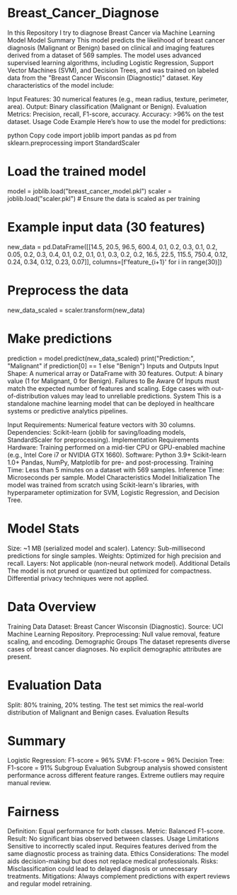 # Breast_Cancer_Diagnose
In this Repository I try to diagnose Breast Cancer via Machine Learning Model
Model Summary
This model predicts the likelihood of breast cancer diagnosis (Malignant or Benign) based on clinical and imaging features derived from a dataset of 569 samples. The model uses advanced supervised learning algorithms, including Logistic Regression, Support Vector Machines (SVM), and Decision Trees, and was trained on labeled data from the "Breast Cancer Wisconsin (Diagnostic)" dataset. Key characteristics of the model include:

Input Features: 30 numerical features (e.g., mean radius, texture, perimeter, area).
Output: Binary classification (Malignant or Benign).
Evaluation Metrics: Precision, recall, F1-score, accuracy.
Accuracy: >96% on the test dataset.
Usage
Code Example
Here’s how to use the model for predictions:

python
Copy code
import joblib
import pandas as pd
from sklearn.preprocessing import StandardScaler

# Load the trained model
model = joblib.load("breast_cancer_model.pkl")
scaler = joblib.load("scaler.pkl")  # Ensure the data is scaled as per training

# Example input data (30 features)
new_data = pd.DataFrame([[14.5, 20.5, 96.5, 600.4, 0.1, 0.2, 0.3, 0.1, 0.2, 0.05,
                          0.2, 0.3, 0.4, 0.1, 0.2, 0.1, 0.1, 0.3, 0.2, 0.2,
                          16.5, 22.5, 115.5, 750.4, 0.12, 0.24, 0.34, 0.12, 0.23, 0.07]],
                        columns=[f'feature_{i+1}' for i in range(30)])

# Preprocess the data
new_data_scaled = scaler.transform(new_data)

# Make predictions
prediction = model.predict(new_data_scaled)
print("Prediction:", "Malignant" if prediction[0] == 1 else "Benign")
Inputs and Outputs
Input Shape: A numerical array or DataFrame with 30 features.
Output: A binary value (1 for Malignant, 0 for Benign).
Failures to Be Aware Of
Inputs must match the expected number of features and scaling.
Edge cases with out-of-distribution values may lead to unreliable predictions.
System
This is a standalone machine learning model that can be deployed in healthcare systems or predictive analytics pipelines.

Input Requirements: Numerical feature vectors with 30 columns.
Dependencies: Scikit-learn (joblib for saving/loading models, StandardScaler for preprocessing).
Implementation Requirements
Hardware: Training performed on a mid-tier CPU or GPU-enabled machine (e.g., Intel Core i7 or NVIDIA GTX 1660).
Software:
Python 3.9+
Scikit-learn 1.0+
Pandas, NumPy, Matplotlib for pre- and post-processing.
Training Time: Less than 5 minutes on a dataset with 569 samples.
Inference Time: Microseconds per sample.
Model Characteristics
Model Initialization
The model was trained from scratch using Scikit-learn's libraries, with hyperparameter optimization for SVM, Logistic Regression, and Decision Tree.

# Model Stats
Size: ~1 MB (serialized model and scaler).
Latency: Sub-millisecond predictions for single samples.
Weights: Optimized for high precision and recall.
Layers: Not applicable (non-neural network model).
Additional Details
The model is not pruned or quantized but optimized for compactness.
Differential privacy techniques were not applied.
# Data Overview
Training Data
Dataset: Breast Cancer Wisconsin (Diagnostic).
Source: UCI Machine Learning Repository.
Preprocessing: Null value removal, feature scaling, and encoding.
Demographic Groups
The dataset represents diverse cases of breast cancer diagnoses. No explicit demographic attributes are present.

# Evaluation Data
Split: 80% training, 20% testing.
The test set mimics the real-world distribution of Malignant and Benign cases.
Evaluation Results
# Summary
Logistic Regression: F1-score = 96%
SVM: F1-score = 96%
Decision Tree: F1-score = 91%
Subgroup Evaluation
Subgroup analysis showed consistent performance across different feature ranges. Extreme outliers may require manual review.

# Fairness
Definition: Equal performance for both classes.
Metric: Balanced F1-score.
Result: No significant bias observed between classes.
Usage Limitations
Sensitive to incorrectly scaled input.
Requires features derived from the same diagnostic process as training data.
Ethics
Considerations: The model aids decision-making but does not replace medical professionals.
Risks: Misclassification could lead to delayed diagnosis or unnecessary treatments.
Mitigations: Always complement predictions with expert reviews and regular model retraining.
